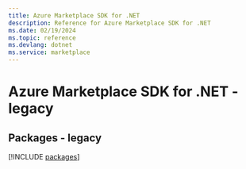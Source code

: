 ```yaml
---
title: Azure Marketplace SDK for .NET
description: Reference for Azure Marketplace SDK for .NET
ms.date: 02/19/2024
ms.topic: reference
ms.devlang: dotnet
ms.service: marketplace
---
```

# Azure Marketplace SDK for .NET - legacy
## Packages - legacy
[!INCLUDE [packages](marketplace-index.md)]
